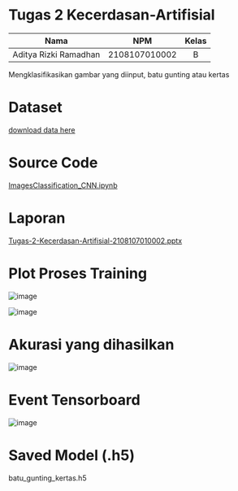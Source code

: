 # Tugas 2 Kecerdasan-Artifisial

| Nama                  |      NPM      | Kelas |
| --------------------- | :-----------: | :---: |
| Aditya Rizki Ramadhan | 2108107010002 |   B   |

Mengklasifikasikan gambar yang diinput, batu gunting atau kertas

# Dataset

[download data here](https://github.com/dicodingacademy/assets/releases/download/release/rockpaperscissors.zip)

# Source Code

[ImagesClassification_CNN.ipynb](https://github.com/AditRizkii/Tugas-2-Kecerdasan-Artifisial-2108107010002/blob/main/ImagesClassification_CNN.ipynb)

# Laporan

[Tugas-2-Kecerdasan-Artifisial-2108107010002.pptx](https://github.com/AditRizkii/Tugas-2-Kecerdasan-Artifisial-2108107010002/files/13466633/Tugas-2-Kecerdasan-Artifisial-2108107010002.pptx)

# Plot Proses Training

![image](https://github.com/AditRizkii/Tugas-2-Kecerdasan-Artifisial-2108107010002/assets/92986198/7fa9dc0b-56ca-45d6-a48a-d4465da34203)

![image](https://github.com/AditRizkii/Tugas-2-Kecerdasan-Artifisial-2108107010002/assets/92986198/677e9700-a1aa-4fa2-9dff-3c90b6dbb050)

# Akurasi yang dihasilkan

![image](https://github.com/AditRizkii/Tugas-2-Kecerdasan-Artifisial-2108107010002/assets/92986198/1cbeb18b-06c9-4fc8-b6e8-763e285f2806)

# Event Tensorboard

![image](https://github.com/AditRizkii/Tugas-2-Kecerdasan-Artifisial-2108107010002/assets/92986198/a9d9bbf4-a0c1-4275-9194-80cc5b1b81c5)

# Saved Model (.h5)

batu_gunting_kertas.h5
